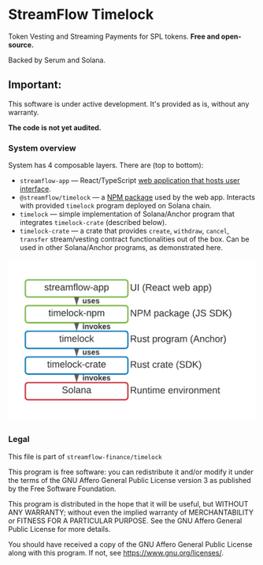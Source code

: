 # StreamFlow Timelock

Token Vesting and Streaming Payments for SPL tokens. **Free and open-source.**

Backed by Serum and Solana.

## Important:

This software is under active development. It's provided as is, without any warranty.

**The code is not yet audited.**

### System overview

System has 4 composable layers. There are (top to bottom):

- `streamflow-app` — React/TypeScript [web application that hosts user interface](https://app.streamflow.finance).
- `@streamflow/timelock` — a [NPM package](https://www.npmjs.com/package/@streamflow/timelock) used by the web app.
  Interacts with provided `timelock` program deployed on Solana chain.
- `timelock` — simple implementation of Solana/Anchor program that integrates `timelock-crate` (described below).
- `timelock-crate` — a crate that provides `create`, `withdraw`, `cancel`, `transfer` stream/vesting contract
  functionalities out of the box. Can be used in other Solana/Anchor programs, as demonstrated here.

![Platform overview](/misc/platform.png)

### Legal

This file is part of `streamflow-finance/timelock`

This program is free software: you can redistribute it and/or modify it under the terms of the GNU Affero General Public
License version 3 as published by the Free Software Foundation.

This program is distributed in the hope that it will be useful, but WITHOUT ANY WARRANTY; without even the implied
warranty of MERCHANTABILITY or FITNESS FOR A PARTICULAR PURPOSE. See the GNU Affero General Public License for more
details.

You should have received a copy of the GNU Affero General Public License along with this program. If not,
see <https://www.gnu.org/licenses/>.
